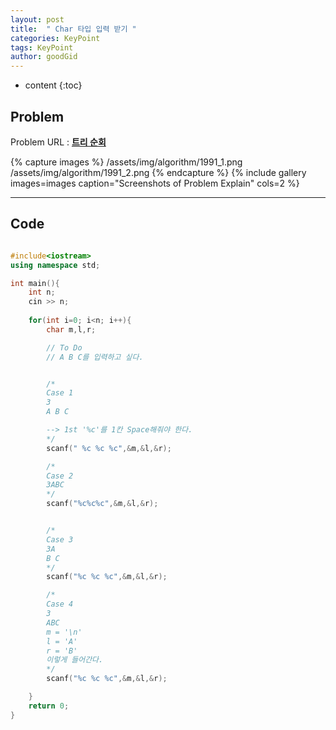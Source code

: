 ```yaml
---
layout: post
title:  " Char 타입 입력 받기 "
categories: KeyPoint
tags: KeyPoint
author: goodGid
---
```

* content
{:toc}



## Problem
Problem URL : **[트리 순회](https://www.acmicpc.net/problem/1991)**

{% capture images %}
    /assets/img/algorithm/1991_1.png
    /assets/img/algorithm/1991_2.png
{% endcapture %}
{% include gallery images=images caption="Screenshots of Problem Explain" cols=2 %}








---

## Code

``` cpp

#include<iostream>
using namespace std;

int main(){
    int n;
    cin >> n;
    
    for(int i=0; i<n; i++){
        char m,l,r;

        // To Do
        // A B C를 입력하고 싶다.


        /*
        Case 1 
        3
        A B C

        --> 1st '%c'를 1칸 Space해줘야 한다.
        */
        scanf(" %c %c %c",&m,&l,&r);

        /*
        Case 2
        3ABC
        */
        scanf("%c%c%c",&m,&l,&r);


        /*
        Case 3
        3A
        B C
        */
        scanf("%c %c %c",&m,&l,&r);

        /*
        Case 4
        3
        ABC
        m = '\n'
        l = 'A'
        r = 'B' 
        이렇게 들어간다.
        */
        scanf("%c %c %c",&m,&l,&r);

    }
    return 0;
}

```
